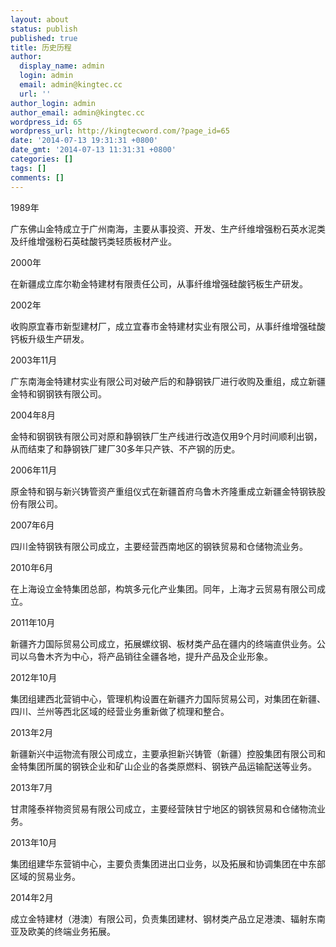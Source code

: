 ```yaml
---
layout: about
status: publish
published: true
title: 历史历程
author:
  display_name: admin
  login: admin
  email: admin@kingtec.cc
  url: ''
author_login: admin
author_email: admin@kingtec.cc
wordpress_id: 65
wordpress_url: http://kingtecword.com/?page_id=65
date: '2014-07-13 19:31:31 +0800'
date_gmt: '2014-07-13 11:31:31 +0800'
categories: []
tags: []
comments: []
---
```



1989年

广东佛山金特成立于广州南海，主要从事投资、开发、生产纤维增强粉石英水泥类及纤维增强粉石英硅酸钙类轻质板材产业。

2000年

在新疆成立库尔勒金特建材有限责任公司，从事纤维增强硅酸钙板生产研发。

2002年

收购原宜春市新型建材厂，成立宜春市金特建材实业有限公司，从事纤维增强硅酸钙板升级生产研发。

2003年11月

广东南海金特建材实业有限公司对破产后的和静钢铁厂进行收购及重组，成立新疆金特和钢钢铁有限公司。

2004年8月

金特和钢钢铁有限公司对原和静钢铁厂生产线进行改造仅用9个月时间顺利出钢，从而结束了和静钢铁厂建厂30多年只产铁、不产钢的历史。

2006年11月

原金特和钢与新兴铸管资产重组仪式在新疆首府乌鲁木齐隆重成立新疆金特钢铁股份有限公司。

2007年6月

四川金特钢铁有限公司成立，主要经营西南地区的钢铁贸易和仓储物流业务。

2010年6月

在上海设立金特集团总部，构筑多元化产业集团。同年，上海才云贸易有限公司成立。

2011年10月

新疆齐力国际贸易公司成立，拓展螺纹钢、板材类产品在疆内的终端直供业务。公司以乌鲁木齐为中心，将产品销往全疆各地，提升产品及企业形象。

2012年10月

集团组建西北营销中心，管理机构设置在新疆齐力国际贸易公司，对集团在新疆、四川、兰州等西北区域的经营业务重新做了梳理和整合。

2013年2月

新疆新兴中运物流有限公司成立，主要承担新兴铸管（新疆）控股集团有限公司和金特集团所属的钢铁企业和矿山企业的各类原燃料、钢铁产品运输配送等业务。

2013年7月

甘肃隆泰祥物资贸易有限公司成立，主要经营陕甘宁地区的钢铁贸易和仓储物流业务。

2013年10月

集团组建华东营销中心，主要负责集团进出口业务，以及拓展和协调集团在中东部区域的贸易业务。

2014年2月

成立金特建材（港澳）有限公司，负责集团建材、钢材类产品立足港澳、辐射东南亚及欧美的终端业务拓展。